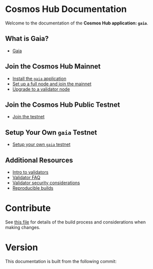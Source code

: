 # Cosmos Hub Documentation

Welcome to the documentation of the **Cosmos Hub application: `gaia`**.

## What is Gaia?

- [Gaia](./what-is-gaia.md)

## Join the Cosmos Hub Mainnet

- [Install the `gaia` application](./installation.md)
- [Set up a full node and join the mainnet](./join-mainnet.md)
- [Upgrade to a validator node](./validators/validator-setup.md)

## Join the Cosmos Hub Public Testnet

- [Join the testnet](./join-testnet.md)

## Setup Your Own `gaia` Testnet

- [Setup your own `gaia` testnet](./deploy-testnet.md)

## Additional Resources

- [Intro to validators](./validators/overview.md)
- [Validator FAQ](./validators/validator-faq.md)
- [Validator security considerations](./validators/security.md)
- [Reproducible builds](./reproducible-builds.md)

# Contribute

See [this file](https://github.com/tichex-project/go-tichex/blob/master/docs/DOCS_README.md) for details of the build process and
considerations when making changes.

# Version

 This documentation is built from the following commit:
